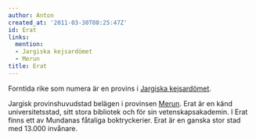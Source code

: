 ```yaml
---
author: Anton
created_at: '2011-03-30T08:25:47Z'
id: Erat
links:
  mention:
  - Jargiska kejsardömet
  - Merun
title: Erat
---
```


Forntida rike som numera är en provins i [Jargiska kejsardömet].

Jargisk provinshuvudstad belägen i provinsen [Merun]. Erat är en känd universitetsstad, sitt stora
bibliotek och för sin vetenskapsakademin. I Erat finns ett av Mundanas fåtaliga boktryckerier. Erat
är en ganska stor stad med 13.000 invånare.

  [Jargiska kejsardömet]: Jargiska_kejsardömet
  [Merun]: Merun
